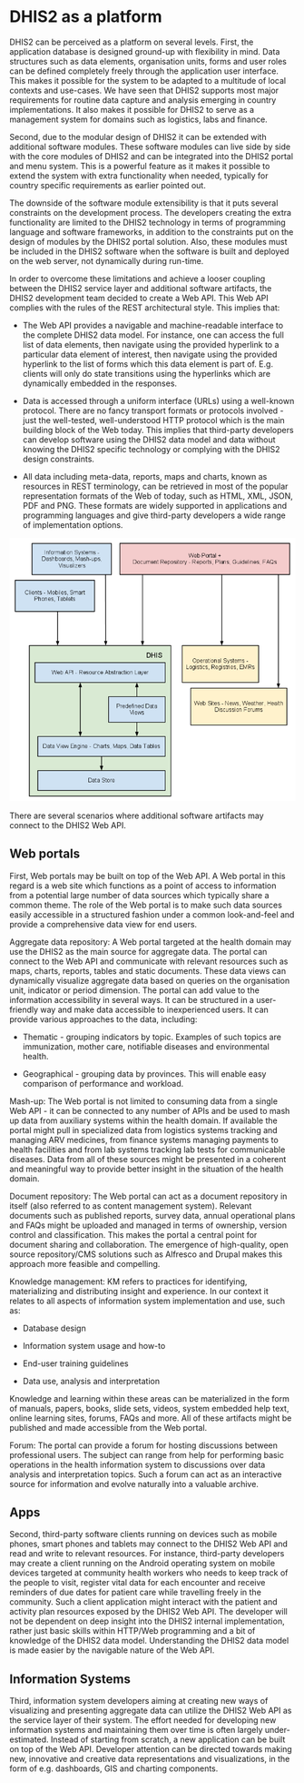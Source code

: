 # DHIS2 as a platform

DHIS2 can be perceived as a platform on several levels. First, the
application database is designed ground-up with flexibility in mind.
Data structures such as data elements, organisation units, forms and
user roles can be defined completely freely through the application user
interface. This makes it possible for the system to be adapted to a
multitude of local contexts and use-cases. We have seen that DHIS2
supports most major requirements for routine data capture and analysis
emerging in country implementations. It also makes it possible for DHIS2
to serve as a management system for domains such as logistics, labs and
finance.

Second, due to the modular design of DHIS2 it can be extended with
additional software modules. These software modules can live side by
side with the core modules of DHIS2 and can be integrated into the DHIS2
portal and menu system. This is a powerful feature as it makes it
possible to extend the system with extra functionality when needed,
typically for country specific requirements as earlier pointed out.

The downside of the software module extensibility is that it puts
several constraints on the development process. The developers creating
the extra functionality are limited to the DHIS2 technology in terms of
programming language and software frameworks, in addition to the
constraints put on the design of modules by the DHIS2 portal solution.
Also, these modules must be included in the DHIS2 software when the
software is built and deployed on the web server, not dynamically during
run-time.

In order to overcome these limitations and achieve a looser coupling
between the DHIS2 service layer and additional software artifacts, the
DHIS2 development team decided to create a Web API. This Web API
complies with the rules of the REST architectural style. This implies
that:

  - The Web API provides a navigable and machine-readable interface to
    the complete DHIS2 data model. For instance, one can access the full
    list of data elements, then navigate using the provided hyperlink to
    a particular data element of interest, then navigate using the
    provided hyperlink to the list of forms which this data element is
    part of. E.g. clients will only do state transitions using the
    hyperlinks which are dynamically embedded in the responses.

  - Data is accessed through a uniform interface (URLs) using a
    well-known protocol. There are no fancy transport formats or
    protocols involved - just the well-tested, well-understood HTTP
    protocol which is the main building block of the Web today. This
    implies that third-party developers can develop software using the
    DHIS2 data model and data without knowing the DHIS2 specific
    technology or complying with the DHIS2 design constraints.

  - All data including meta-data, reports, maps and charts, known as
    resources in REST terminology, can be retrieved in most of the
    popular representation formats of the Web of today, such as HTML,
    XML, JSON, PDF and PNG. These formats are widely supported in
    applications and programming languages and give third-party
    developers a wide range of implementation options.

![](resources/images/dhis_platform.png)

There are several scenarios where additional software artifacts may
connect to the DHIS2 Web API.

## Web portals

First, Web portals may be built on top of the Web API. A Web portal in
this regard is a web site which functions as a point of access to
information from a potential large number of data sources which
typically share a common theme. The role of the Web portal is to make
such data sources easily accessible in a structured fashion under a
common look-and-feel and provide a comprehensive data view for end
users.

Aggregate data repository: A Web portal targeted at the health domain
may use the DHIS2 as the main source for aggregate data. The portal can
connect to the Web API and communicate with relevant resources such as
maps, charts, reports, tables and static documents. These data views can
dynamically visualize aggregate data based on queries on the
organisation unit, indicator or period dimension. The portal can add
value to the information accessibility in several ways. It can be
structured in a user-friendly way and make data accessible to
inexperienced users. It can provide various approaches to the data,
including:

  - Thematic - grouping indicators by topic. Examples of such topics are
    immunization, mother care, notifiable diseases and environmental
    health.

  - Geographical - grouping data by provinces. This will enable easy
    comparison of performance and workload.

Mash-up: The Web portal is not limited to consuming data from a single
Web API - it can be connected to any number of APIs and be used to mash
up data from auxiliary systems within the health domain. If available
the portal might pull in specialized data from logistics systems
tracking and managing ARV medicines, from finance systems managing
payments to health facilities and from lab systems tracking lab tests
for communicable diseases. Data from all of these sources might be
presented in a coherent and meaningful way to provide better insight in
the situation of the health domain.

Document repository: The Web portal can act as a document repository in
itself (also referred to as content management system). Relevant
documents such as published reports, survey data, annual operational
plans and FAQs might be uploaded and managed in terms of ownership,
version control and classification. This makes the portal a central
point for document sharing and collaboration. The emergence of
high-quality, open source repository/CMS solutions such as Alfresco and
Drupal makes this approach more feasible and compelling.

Knowledge management: KM refers to practices for identifying,
materializing and distributing insight and experience. In our context it
relates to all aspects of information system implementation and use,
such as:

  - Database design

  - Information system usage and how-to

  - End-user training guidelines

  - Data use, analysis and interpretation

Knowledge and learning within these areas can be materialized in the
form of manuals, papers, books, slide sets, videos, system embedded help
text, online learning sites, forums, FAQs and more. All of these
artifacts might be published and made accessible from the Web portal.

Forum: The portal can provide a forum for hosting discussions between
professional users. The subject can range from help for performing basic
operations in the health information system to discussions over data
analysis and interpretation topics. Such a forum can act as an
interactive source for information and evolve naturally into a valuable
archive.

## Apps

Second, third-party software clients running on devices such as mobile
phones, smart phones and tablets may connect to the DHIS2 Web API and
read and write to relevant resources. For instance, third-party
developers may create a client running on the Android operating system
on mobile devices targeted at community health workers who needs to keep
track of the people to visit, register vital data for each encounter and
receive reminders of due dates for patient care while travelling freely
in the community. Such a client application might interact with the
patient and activity plan resources exposed by the DHIS2 Web API. The
developer will not be dependent on deep insight into the DHIS2 internal
implementation, rather just basic skills within HTTP/Web programming and
a bit of knowledge of the DHIS2 data model. Understanding the DHIS2 data
model is made easier by the navigable nature of the Web API.

## Information Systems

Third, information system developers aiming at creating new ways of
visualizing and presenting aggregate data can utilize the DHIS2 Web API
as the service layer of their system. The effort needed for developing
new information systems and maintaining them over time is often largely
under-estimated. Instead of starting from scratch, a new application can
be built on top of the Web API. Developer attention can be directed
towards making new, innovative and creative data representations and
visualizations, in the form of e.g. dashboards, GIS and charting
components.

